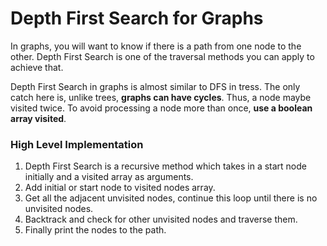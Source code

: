 # Depth First Search for Graphs

In graphs, you will want to know if there is a path from one node to the other. Depth First Search is one of the traversal methods you can apply to achieve that. 

Depth First Search in graphs is almost similar to DFS in tress. The only catch here is, unlike trees, **graphs can have cycles**. Thus, a node maybe visited twice. To avoid processing a node more than once, **use a boolean array visited**.


### High Level Implementation

1. Depth First Search is a recursive method which takes in a start node initially and a visited array as arguments. 
2. Add initial or start node to visited nodes array.
3. Get all the adjacent unvisited nodes, continue this loop until there is no unvisited nodes.
4. Backtrack and check for other unvisited nodes and traverse them.
5. Finally print the nodes to the path.